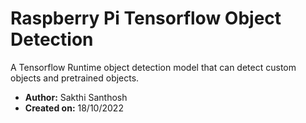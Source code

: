 # Raspberry Pi Tensorflow Object Detection

A Tensorflow Runtime object detection model that can detect custom objects and pretrained objects.

- **Author:** Sakthi Santhosh
- **Created on:** 18/10/2022
